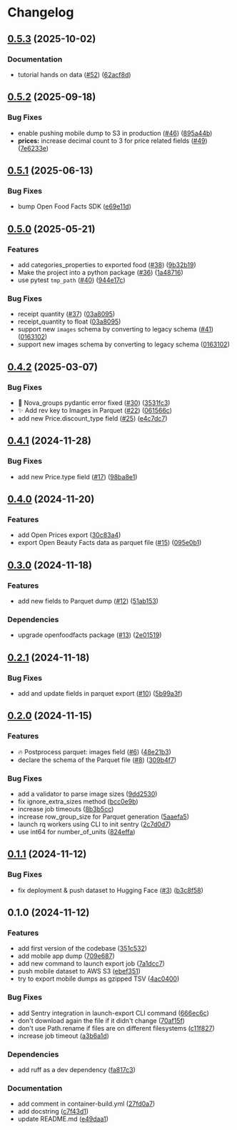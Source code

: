 # Changelog

## [0.5.3](https://github.com/openfoodfacts/openfoodfacts-exports/compare/v0.5.2...v0.5.3) (2025-10-02)


### Documentation

* tutorial hands on data ([#52](https://github.com/openfoodfacts/openfoodfacts-exports/issues/52)) ([62acf8d](https://github.com/openfoodfacts/openfoodfacts-exports/commit/62acf8d7c904a674cef3602df03f5d2496c99013))

## [0.5.2](https://github.com/openfoodfacts/openfoodfacts-exports/compare/v0.5.1...v0.5.2) (2025-09-18)


### Bug Fixes

* enable pushing mobile dump to S3 in production ([#46](https://github.com/openfoodfacts/openfoodfacts-exports/issues/46)) ([895a44b](https://github.com/openfoodfacts/openfoodfacts-exports/commit/895a44bed6e0cfa59b18a0f1b3818fbd3b30e00d))
* **prices:** increase decimal count to 3 for price related fields ([#49](https://github.com/openfoodfacts/openfoodfacts-exports/issues/49)) ([7e6233e](https://github.com/openfoodfacts/openfoodfacts-exports/commit/7e6233e519b13810ee66cc4ce5c2be906faa3f72))

## [0.5.1](https://github.com/openfoodfacts/openfoodfacts-exports/compare/v0.5.0...v0.5.1) (2025-06-13)


### Bug Fixes

* bump Open Food Facts SDK ([e69e11d](https://github.com/openfoodfacts/openfoodfacts-exports/commit/e69e11d657d92d3e1585186733e92cd956ac72f6))

## [0.5.0](https://github.com/openfoodfacts/openfoodfacts-exports/compare/v0.4.2...v0.5.0) (2025-05-21)


### Features

* add categories_properties to exported food ([#38](https://github.com/openfoodfacts/openfoodfacts-exports/issues/38)) ([9b32b19](https://github.com/openfoodfacts/openfoodfacts-exports/commit/9b32b198b2100d4dcb33e7a27aae2afba5f85d99))
* Make the project into a python package ([#36](https://github.com/openfoodfacts/openfoodfacts-exports/issues/36)) ([1a48716](https://github.com/openfoodfacts/openfoodfacts-exports/commit/1a487164e554fd40c941d1722eaafd1514dbfada))
* use pytest `tmp_path` ([#40](https://github.com/openfoodfacts/openfoodfacts-exports/issues/40)) ([944e17c](https://github.com/openfoodfacts/openfoodfacts-exports/commit/944e17c97a9572799771083f8c21e18f525e98f8))


### Bug Fixes

* receipt quantity ([#37](https://github.com/openfoodfacts/openfoodfacts-exports/issues/37)) ([03a8095](https://github.com/openfoodfacts/openfoodfacts-exports/commit/03a80955437c20a63c2932658df1d2305fb9fd43))
* receipt_quantity to float ([03a8095](https://github.com/openfoodfacts/openfoodfacts-exports/commit/03a80955437c20a63c2932658df1d2305fb9fd43))
* support new `images` schema by converting to legacy schema ([#41](https://github.com/openfoodfacts/openfoodfacts-exports/issues/41)) ([0163102](https://github.com/openfoodfacts/openfoodfacts-exports/commit/016310241fbc8251bded52f3ee7012380713f7b8))
* support new images schema by converting to legacy schema ([0163102](https://github.com/openfoodfacts/openfoodfacts-exports/commit/016310241fbc8251bded52f3ee7012380713f7b8))

## [0.4.2](https://github.com/openfoodfacts/openfoodfacts-exports/compare/v0.4.1...v0.4.2) (2025-03-07)


### Bug Fixes

* :bug: Nova_groups pydantic error fixed ([#30](https://github.com/openfoodfacts/openfoodfacts-exports/issues/30)) ([3531fc3](https://github.com/openfoodfacts/openfoodfacts-exports/commit/3531fc310be4ab8b391810d12909a044906b3729))
* :sparkles: Add rev key to Images in Parquet ([#22](https://github.com/openfoodfacts/openfoodfacts-exports/issues/22)) ([061566c](https://github.com/openfoodfacts/openfoodfacts-exports/commit/061566c4513bb9855f95f83968a69a8c356a7b36))
* add new Price.discount_type field ([#25](https://github.com/openfoodfacts/openfoodfacts-exports/issues/25)) ([e4c7dc7](https://github.com/openfoodfacts/openfoodfacts-exports/commit/e4c7dc71dd562fc18a600f2fde124461b22e36c9))

## [0.4.1](https://github.com/openfoodfacts/openfoodfacts-exports/compare/v0.4.0...v0.4.1) (2024-11-28)


### Bug Fixes

* add new Price.type field ([#17](https://github.com/openfoodfacts/openfoodfacts-exports/issues/17)) ([98ba8e1](https://github.com/openfoodfacts/openfoodfacts-exports/commit/98ba8e1cb1e27057d96b8bca73511cf0a8d9ad2f))

## [0.4.0](https://github.com/openfoodfacts/openfoodfacts-exports/compare/v0.3.0...v0.4.0) (2024-11-20)


### Features

* add Open Prices export ([30c83a4](https://github.com/openfoodfacts/openfoodfacts-exports/commit/30c83a44b80b129d849da1231b90d5727587e720))
* export Open Beauty Facts data as parquet file ([#15](https://github.com/openfoodfacts/openfoodfacts-exports/issues/15)) ([095e0b1](https://github.com/openfoodfacts/openfoodfacts-exports/commit/095e0b1586a3ca6521db933d226ac816de8ac4aa))

## [0.3.0](https://github.com/openfoodfacts/openfoodfacts-exports/compare/v0.2.1...v0.3.0) (2024-11-18)


### Features

* add new fields to Parquet dump ([#12](https://github.com/openfoodfacts/openfoodfacts-exports/issues/12)) ([51ab153](https://github.com/openfoodfacts/openfoodfacts-exports/commit/51ab153fda91397b367cfabac29a5a20613067a8))


### Dependencies

* upgrade openfoodfacts package ([#13](https://github.com/openfoodfacts/openfoodfacts-exports/issues/13)) ([2e01519](https://github.com/openfoodfacts/openfoodfacts-exports/commit/2e015195ad9bbd98c7551e89865b8d1440bfebb9))

## [0.2.1](https://github.com/openfoodfacts/openfoodfacts-exports/compare/v0.2.0...v0.2.1) (2024-11-18)


### Bug Fixes

* add and update fields in parquet export ([#10](https://github.com/openfoodfacts/openfoodfacts-exports/issues/10)) ([5b99a3f](https://github.com/openfoodfacts/openfoodfacts-exports/commit/5b99a3fc2860cb55502cbc6992056850b42e5810))

## [0.2.0](https://github.com/openfoodfacts/openfoodfacts-exports/compare/v0.1.1...v0.2.0) (2024-11-15)


### Features

* :fire: Postprocess parquet: images field ([#6](https://github.com/openfoodfacts/openfoodfacts-exports/issues/6)) ([48e21b3](https://github.com/openfoodfacts/openfoodfacts-exports/commit/48e21b35312ef63f9cc3f913d1a8854ce5e00a51))
* declare the schema of the Parquet file ([#8](https://github.com/openfoodfacts/openfoodfacts-exports/issues/8)) ([309b4f7](https://github.com/openfoodfacts/openfoodfacts-exports/commit/309b4f73009424be65d712d2798f11bf7525d952))


### Bug Fixes

* add a validator to parse image sizes ([9dd2530](https://github.com/openfoodfacts/openfoodfacts-exports/commit/9dd25300b6d8c85004de39a1f1f36dab9f3e42fc))
* fix ignore_extra_sizes method ([bcc0e9b](https://github.com/openfoodfacts/openfoodfacts-exports/commit/bcc0e9be40ac8800136b063be24d943c33c7ac8e))
* increase job timeouts ([8b3b5cc](https://github.com/openfoodfacts/openfoodfacts-exports/commit/8b3b5cc420d404ae6effdc38892c330a0623e13b))
* increase row_group_size for Parquet generation ([5aaefa5](https://github.com/openfoodfacts/openfoodfacts-exports/commit/5aaefa5ee68083c6a7ffc8e4b0dbcfccd1fa1174))
* launch rq workers using CLI to init sentry ([2c7d0d7](https://github.com/openfoodfacts/openfoodfacts-exports/commit/2c7d0d76f16dd67cc2620f259c469a3a1afdf43e))
* use int64 for number_of_units ([824effa](https://github.com/openfoodfacts/openfoodfacts-exports/commit/824effa6565dede6faf68b60d999f6e12c5e6681))

## [0.1.1](https://github.com/openfoodfacts/openfoodfacts-exports/compare/v0.1.0...v0.1.1) (2024-11-12)


### Bug Fixes

* fix deployment & push dataset to Hugging Face ([#3](https://github.com/openfoodfacts/openfoodfacts-exports/issues/3)) ([b3c8f58](https://github.com/openfoodfacts/openfoodfacts-exports/commit/b3c8f58491007e3e8e6a4e266e1dacf90bcf02cf))

## 0.1.0 (2024-11-12)


### Features

* add first version of the codebase ([351c532](https://github.com/openfoodfacts/openfoodfacts-exports/commit/351c532e81f2f6f987fb4b0fa8e7b6b7d251baa7))
* add mobile app dump ([709e687](https://github.com/openfoodfacts/openfoodfacts-exports/commit/709e687184736c3a9938c1e91ca8105d4f64f4bc))
* add new command to launch export job ([7a1dcc7](https://github.com/openfoodfacts/openfoodfacts-exports/commit/7a1dcc769e11851749c9bff49ff58d7058999964))
* push mobile dataset to AWS S3 ([ebef351](https://github.com/openfoodfacts/openfoodfacts-exports/commit/ebef351881b39691398e44693d83211a1592fc51))
* try to export mobile dumps as gzipped TSV ([4ac0400](https://github.com/openfoodfacts/openfoodfacts-exports/commit/4ac04003dc350196a5f67a64174edd507fae497c))


### Bug Fixes

* add Sentry integration in launch-export CLI command ([666ec6c](https://github.com/openfoodfacts/openfoodfacts-exports/commit/666ec6c8f159848813a1cb111b9e759b691c68ad))
* don't download again the file if it didn't change ([70af15f](https://github.com/openfoodfacts/openfoodfacts-exports/commit/70af15fc3334812189169c7591d1fcc68e8f5dd8))
* don't use Path.rename if files are on different filesystems ([c11f827](https://github.com/openfoodfacts/openfoodfacts-exports/commit/c11f827d376a03ef96390f3848ec24b4b2d576aa))
* increase job timeout ([a3b6a1d](https://github.com/openfoodfacts/openfoodfacts-exports/commit/a3b6a1d63cce6e21d62721e1af872782ecea4a20))


### Dependencies

* add ruff as a dev dependency ([fa817c3](https://github.com/openfoodfacts/openfoodfacts-exports/commit/fa817c3192d4d49c498e7cc7611cb64d74756b80))


### Documentation

* add comment in container-build.yml ([27fd0a7](https://github.com/openfoodfacts/openfoodfacts-exports/commit/27fd0a7d2be48c4358db3dc4e7eea9e3fde2f825))
* add docstring ([c7f43d1](https://github.com/openfoodfacts/openfoodfacts-exports/commit/c7f43d1a7878b5ceaa2825795b450407cce2c191))
* update README.md ([e49daa1](https://github.com/openfoodfacts/openfoodfacts-exports/commit/e49daa17699956f50770df5da36defe7c7654935))
